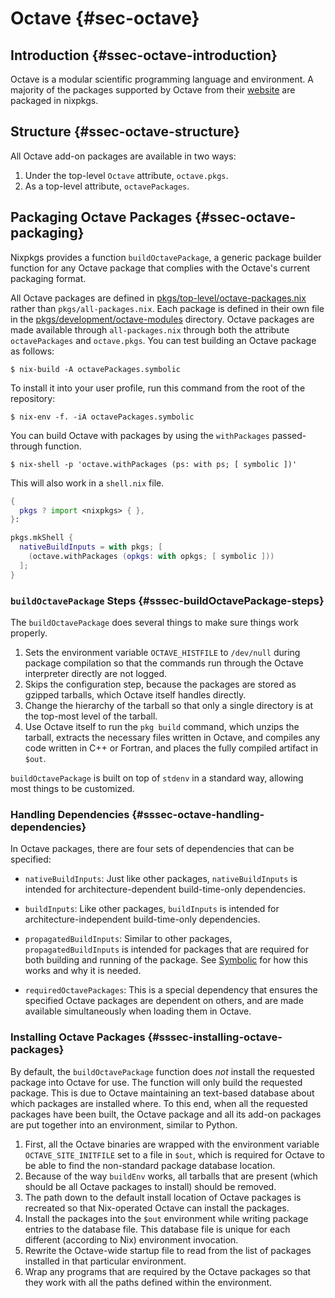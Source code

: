 # Octave {#sec-octave}

## Introduction {#ssec-octave-introduction}

Octave is a modular scientific programming language and environment.
A majority of the packages supported by Octave from their [website](https://gnu-octave.github.io/packages/) are packaged in nixpkgs.

## Structure {#ssec-octave-structure}

All Octave add-on packages are available in two ways:
1. Under the top-level `Octave` attribute, `octave.pkgs`.
2. As a top-level attribute, `octavePackages`.

## Packaging Octave Packages {#ssec-octave-packaging}

Nixpkgs provides a function `buildOctavePackage`, a generic package builder function for any Octave package that complies with the Octave's current packaging format.

All Octave packages are defined in [pkgs/top-level/octave-packages.nix](https://github.com/NixOS/nixpkgs/blob/master/pkgs/top-level/octave-packages.nix) rather than `pkgs/all-packages.nix`.
Each package is defined in their own file in the [pkgs/development/octave-modules](https://github.com/NixOS/nixpkgs/blob/master/pkgs/development/octave-modules) directory.
Octave packages are made available through `all-packages.nix` through both the attribute `octavePackages` and `octave.pkgs`.
You can test building an Octave package as follows:

```ShellSession
$ nix-build -A octavePackages.symbolic
```

To install it into your user profile, run this command from the root of the repository:

```ShellSession
$ nix-env -f. -iA octavePackages.symbolic
```

You can build Octave with packages by using the `withPackages` passed-through function.

```ShellSession
$ nix-shell -p 'octave.withPackages (ps: with ps; [ symbolic ])'
```

This will also work in a `shell.nix` file.

```nix
{
  pkgs ? import <nixpkgs> { },
}:

pkgs.mkShell {
  nativeBuildInputs = with pkgs; [
    (octave.withPackages (opkgs: with opkgs; [ symbolic ]))
  ];
}
```

### `buildOctavePackage` Steps {#sssec-buildOctavePackage-steps}

The `buildOctavePackage` does several things to make sure things work properly.

1. Sets the environment variable `OCTAVE_HISTFILE` to `/dev/null` during package compilation so that the commands run through the Octave interpreter directly are not logged.
2. Skips the configuration step, because the packages are stored as gzipped tarballs, which Octave itself handles directly.
3. Change the hierarchy of the tarball so that only a single directory is at the top-most level of the tarball.
4. Use Octave itself to run the `pkg build` command, which unzips the tarball, extracts the necessary files written in Octave, and compiles any code written in C++ or Fortran, and places the fully compiled artifact in `$out`.

`buildOctavePackage` is built on top of `stdenv` in a standard way, allowing most things to be customized.

### Handling Dependencies {#sssec-octave-handling-dependencies}

In Octave packages, there are four sets of dependencies that can be specified:

- `nativeBuildInputs`: Just like other packages, `nativeBuildInputs` is intended for architecture-dependent build-time-only dependencies.

- `buildInputs`: Like other packages, `buildInputs` is intended for architecture-independent build-time-only dependencies.

- `propagatedBuildInputs`: Similar to other packages, `propagatedBuildInputs` is intended for packages that are required for both building and running of the package.
  See [Symbolic](https://github.com/NixOS/nixpkgs/blob/master/pkgs/development/octave-modules/symbolic/default.nix) for how this works and why it is needed.

- `requiredOctavePackages`: This is a special dependency that ensures the specified Octave packages are dependent on others, and are made available simultaneously when loading them in Octave.

### Installing Octave Packages {#sssec-installing-octave-packages}

By default, the `buildOctavePackage` function does _not_ install the requested package into Octave for use.
The function will only build the requested package.
This is due to Octave maintaining an text-based database about which packages are installed where.
To this end, when all the requested packages have been built, the Octave package and all its add-on packages are put together into an environment, similar to Python.

1. First, all the Octave binaries are wrapped with the environment variable `OCTAVE_SITE_INITFILE` set to a file in `$out`, which is required for Octave to be able to find the non-standard package database location.
2. Because of the way `buildEnv` works, all tarballs that are present (which should be all Octave packages to install) should be removed.
3. The path down to the default install location of Octave packages is recreated so that Nix-operated Octave can install the packages.
4. Install the packages into the `$out` environment while writing package entries to the database file.
This database file is unique for each different (according to Nix) environment invocation.
5. Rewrite the Octave-wide startup file to read from the list of packages installed in that particular environment.
6. Wrap any programs that are required by the Octave packages so that they work with all the paths defined within the environment.
